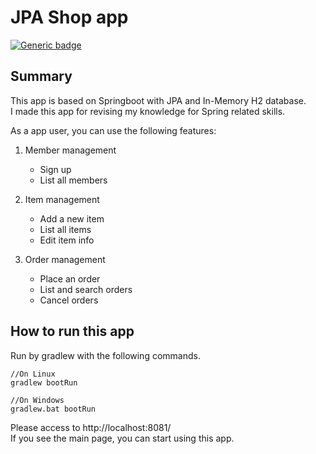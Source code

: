 # JPA Shop app
[![Generic badge](https://img.shields.io/badge/<Purpose>-<ToyProject>-<COLOR>.svg)](https://shields.io/)
## Summary
This app is based on Springboot with JPA and In-Memory H2 database.  
I made this app for revising my knowledge for Spring related skills.  

As a app user, you can use the following features:
1. Member management
   - Sign up
   - List all members

2. Item management
    - Add a new item
    - List all items
    - Edit item info

3. Order management
    - Place an order
    - List and search orders
    - Cancel orders

## How to run this app
Run by gradlew with the following commands.
```
//On Linux
gradlew bootRun

//On Windows
gradlew.bat bootRun
```
Please access to http://localhost:8081/  
If you see the main page, you can start using this app.